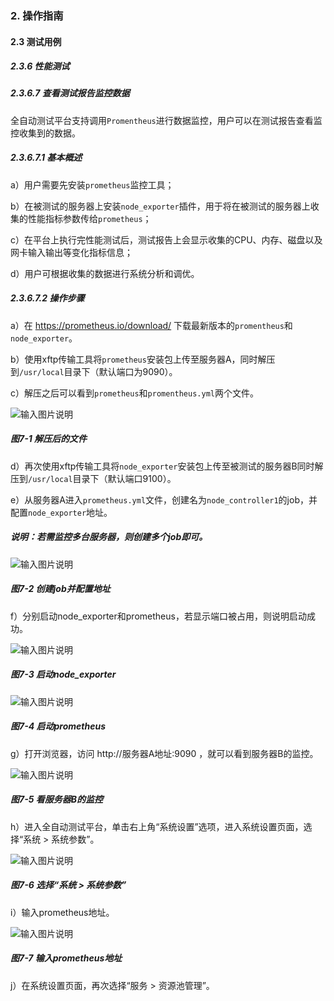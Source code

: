 ### 2. 操作指南

#### 2.3 测试用例

##### 2.3.6 性能测试

##### 2.3.6.7 查看测试报告监控数据

全自动测试平台支持调用` Promentheus `进行数据监控，用户可以在测试报告查看监控收集到的数据。

##### 2.3.6.7.1 基本概述

a）用户需要先安装` prometheus `监控工具；

b）在被测试的服务器上安装` node_exporter `插件，用于将在被测试的服务器上收集的性能指标参数传给` prometheus `；

c）在平台上执行完性能测试后，测试报告上会显示收集的CPU、内存、磁盘以及网卡输入输出等变化指标信息；

d）用户可根据收集的数据进行系统分析和调优。

##### 2.3.6.7.2 操作步骤

a）在 https://prometheus.io/download/ 下载最新版本的` promentheus `和` node_exporter `。

b）使用xftp传输工具将` prometheus `安装包上传至服务器A，同时解压到` /usr/local `目录下（默认端口为9090）。

c）解压之后可以看到` prometheus `和` promentheus.yml `两个文件。

![输入图片说明](../../../images/SoFlu%E5%85%A8%E8%87%AA%E5%8A%A8%E6%B5%8B%E8%AF%95%E5%B9%B3%E5%8F%B0%E6%95%99%E7%A8%8B/2.%20%E6%93%8D%E4%BD%9C%E6%8C%87%E5%8D%97/6.%20%E6%80%A7%E8%83%BD%E6%B5%8B%E8%AF%95/7-1.png)

##### 图7-1 解压后的文件

d）再次使用xftp传输工具将` node_exporter `安装包上传至被测试的服务器B同时解压到` /usr/local `目录下（默认端口9100）。

e）从服务器A进入` prometheus.yml `文件，创建名为` node_controller1 `的job，并配置` node_exporter `地址。

##### 说明：若需监控多台服务器，则创建多个job即可。

![输入图片说明](../../../images/SoFlu%E5%85%A8%E8%87%AA%E5%8A%A8%E6%B5%8B%E8%AF%95%E5%B9%B3%E5%8F%B0%E6%95%99%E7%A8%8B/2.%20%E6%93%8D%E4%BD%9C%E6%8C%87%E5%8D%97/6.%20%E6%80%A7%E8%83%BD%E6%B5%8B%E8%AF%95/7-2.png)

##### 图7-2 创建job并配置地址

f）分别启动node_exporter和prometheus，若显示端口被占用，则说明启动成功。

![输入图片说明](../../../images/SoFlu%E5%85%A8%E8%87%AA%E5%8A%A8%E6%B5%8B%E8%AF%95%E5%B9%B3%E5%8F%B0%E6%95%99%E7%A8%8B/2.%20%E6%93%8D%E4%BD%9C%E6%8C%87%E5%8D%97/6.%20%E6%80%A7%E8%83%BD%E6%B5%8B%E8%AF%95/7-3.png)

##### 图7-3 启动node_exporter

![输入图片说明](../../../images/SoFlu%E5%85%A8%E8%87%AA%E5%8A%A8%E6%B5%8B%E8%AF%95%E5%B9%B3%E5%8F%B0%E6%95%99%E7%A8%8B/2.%20%E6%93%8D%E4%BD%9C%E6%8C%87%E5%8D%97/6.%20%E6%80%A7%E8%83%BD%E6%B5%8B%E8%AF%95/7-4.png)

##### 图7-4 启动prometheus

g）打开浏览器，访问 http://服务器A地址:9090 ，就可以看到服务器B的监控。

![输入图片说明](../../../images/SoFlu%E5%85%A8%E8%87%AA%E5%8A%A8%E6%B5%8B%E8%AF%95%E5%B9%B3%E5%8F%B0%E6%95%99%E7%A8%8B/2.%20%E6%93%8D%E4%BD%9C%E6%8C%87%E5%8D%97/6.%20%E6%80%A7%E8%83%BD%E6%B5%8B%E8%AF%95/7-5.png)

##### 图7-5 看服务器B的监控

h）进入全自动测试平台，单击右上角“系统设置”选项，进入系统设置页面，选择“系统 > 系统参数”。

![输入图片说明](../../../images/SoFlu%E5%85%A8%E8%87%AA%E5%8A%A8%E6%B5%8B%E8%AF%95%E5%B9%B3%E5%8F%B0%E6%95%99%E7%A8%8B/2.%20%E6%93%8D%E4%BD%9C%E6%8C%87%E5%8D%97/6.%20%E6%80%A7%E8%83%BD%E6%B5%8B%E8%AF%95/7-6.png)

##### 图7-6 选择“系统 > 系统参数”

i）输入prometheus地址。

![输入图片说明](../../../images/SoFlu%E5%85%A8%E8%87%AA%E5%8A%A8%E6%B5%8B%E8%AF%95%E5%B9%B3%E5%8F%B0%E6%95%99%E7%A8%8B/2.%20%E6%93%8D%E4%BD%9C%E6%8C%87%E5%8D%97/6.%20%E6%80%A7%E8%83%BD%E6%B5%8B%E8%AF%95/7-7.png)

##### 图7-7 输入prometheus地址

j）在系统设置页面，再次选择“服务 > 资源池管理”。
